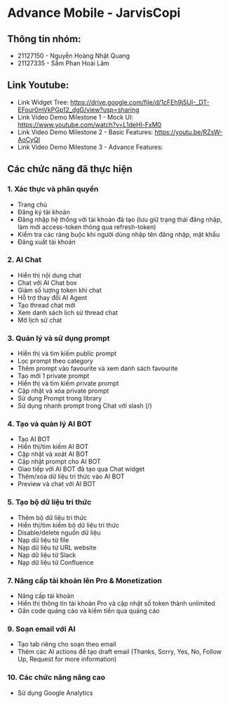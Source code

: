 # Advance Mobile - JarvisCopi

## Thông tin nhóm:

- 21127150 - Nguyễn Hoàng Nhật Quang
- 21127335 - Sầm Phan Hoài Lâm

## Link Youtube:

- Link Widget Tree: https://drive.google.com/file/d/1cFEh9j5UI-_DT-EFour0mVkPGp12_dgG/view?usp=sharing
- Link Video Demo Milestone 1 - Mock UI: https://www.youtube.com/watch?v=L1deHl-FxM0
- Link Video Demo Milestone 2 - Basic Features: https://youtu.be/RZsW-AoCyQI
- Link Video Demo Milestone 3 - Advance Features:

## Các chức năng đã thực hiện

### 1. Xác thực và phân quyền

- Trang chủ
- Đăng ký tài khoản
- Đăng nhập hệ thống với tài khoản đã tạo (lưu giữ trạng thái đăng nhập, làm mới access-token thông qua refresh-token)
- Kiểm tra các ràng buộc khi người dùng nhập tên đăng nhập, mật khẩu
- Đăng xuất tài khoản

### 2. AI Chat

- Hiển thị nội dung chat
- Chat với AI Chat box
- Giảm số lượng token khi chat
- Hỗ trợ thay đổi AI Agent
- Tạo thread chat mới
- Xem danh sách lịch sử thread chat
- Mở lịch sử chat

### 3. Quản lý và sử dụng prompt

- Hiển thị và tìm kiếm public prompt
- Lọc prompt theo category
- Thêm prompt vào favourite và xem danh sách favourite
- Tạo mới 1 private prompt
- Hiển thị và tìm kiếm private prompt
- Cập nhật và xóa private prompt
- Sử dụng Prompt trong library
- Sử dụng nhanh prompt trong Chat với slash (/)

### 4. Tạo và quản lý AI BOT

- Tạo AI BOT
- Hiển thị/tìm kiếm AI BOT
- Cập nhật và xoát AI BOT
- Cập nhật prompt cho AI BOT
- Giao tiếp với AI BOT đã tạo qua Chat widget
- Thêm/xóa dữ liệu tri thức vào AI BOT
- Preview và chat với AI BOT

### 5. Tạo bộ dữ liệu tri thức

- Thêm bộ dữ liệu tri thức
- Hiển thị/tìm kiếm bộ dữ liệu tri thức
- Disable/delete nguồn dữ liệu
- Nạp dữ liệu từ file
- Nạp dữ liệu từ URL website
- Nạp dữ liệu từ Slack
- Nạp dữ liệu từ Confluence

### 7. Nâng cấp tài khoản lên Pro & Monetization

- Nâng cấp tài khoản
- Hiển thị thông tin tài khoản Pro và cập nhật số token thành unlimited
- Gắn code quảng cáo và kiếm tiền qua quảng cáo

### 9. Soạn email với AI

- Tạo tab riêng cho soạn theo email
- Thêm các AI actions để tạo draft email (Thanks, Sorry, Yes, No, Follow Up, Request for more information)

### 10. Các chức năng nâng cao

- Sử dụng Google Analytics
